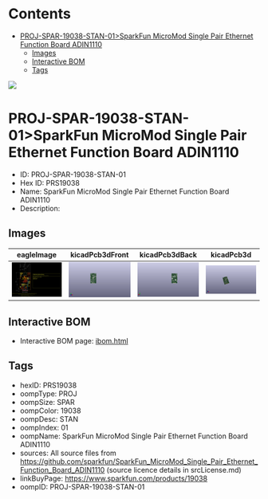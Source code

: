 



Contents
========

* [PROJ-SPAR-19038-STAN-01>SparkFun MicroMod Single Pair Ethernet Function Board ADIN1110](#proj-spar-19038-stan-01sparkfun-micromod-single-pair-ethernet-function-board-adin1110)
	* [Images](#images)
	* [Interactive BOM](#interactive-bom)
	* [Tags](#tags)
  
![][im]
# PROJ-SPAR-19038-STAN-01>SparkFun MicroMod Single Pair Ethernet Function Board ADIN1110

- ID: PROJ-SPAR-19038-STAN-01
- Hex ID: PRS19038
- Name: SparkFun MicroMod Single Pair Ethernet Function Board ADIN1110
- Description: 

## Images
  
  

|eagleImage|kicadPcb3dFront|kicadPcb3dBack|kicadPcb3d|
| :---: | :---: | :---: | :---: |
|[![eagleImage](eagleImage_140.png)](eagleImage_.png)|[![kicadPcb3dFront](kicadPcb3dFront_140.png)](kicadPcb3dFront_.png)|[![kicadPcb3dBack](kicadPcb3dBack_140.png)](kicadPcb3dBack_.png)|[![kicadPcb3d](kicadPcb3d_140.png)](kicadPcb3d_.png)|

## Interactive BOM

- Interactive BOM page: [ibom.html](kicad/bom/ibom.html)

## Tags

- hexID: PRS19038
- oompType: PROJ
- oompSize: SPAR
- oompColor: 19038
- oompDesc: STAN
- oompIndex: 01
- oompName: SparkFun MicroMod Single Pair Ethernet Function Board ADIN1110
- sources: All source files from https://github.com/sparkfun/SparkFun_MicroMod_Single_Pair_Ethernet_Function_Board_ADIN1110 (source licence details in srcLicense.md)
- linkBuyPage: https://www.sparkfun.com/products/19038
- oompID: PROJ-SPAR-19038-STAN-01



[im]: kicadPcb3d_450.png
